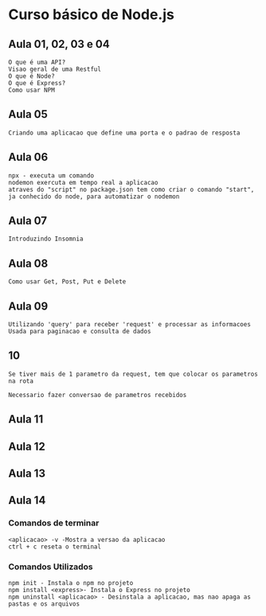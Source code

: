 # Curso básico de Node.js

## Aula 01, 02, 03 e 04
    O que é uma API?
    Visao geral de uma Restful
    O que é Node?
    O que é Express?
    Como usar NPM

## Aula 05
    Criando uma aplicacao que define uma porta e o padrao de resposta

## Aula 06
    npx - executa um comando
    nodemon exercuta em tempo real a aplicacao
    atraves do "script" no package.json tem como criar o comando "start", ja conhecido do node, para automatizar o nodemon

## Aula 07
    Introduzindo Insomnia

## Aula 08
    Como usar Get, Post, Put e Delete

## Aula 09
    Utilizando 'query' para receber 'request' e processar as informacoes
    Usada para paginacao e consulta de dados

## 10
    Se tiver mais de 1 parametro da request, tem que colocar os parametros na rota

    Necessario fazer conversao de parametros recebidos

## Aula 11


## Aula 12


## Aula 13


## Aula 14


### Comandos de terminar
    <aplicacao> -v -Mostra a versao da aplicacao
    ctrl + c reseta o terminal

### Comandos Utilizados
    npm init - Instala o npm no projeto
    npm install <express>- Instala o Express no projeto
    npm uninstall <aplicacao> - Desinstala a aplicacao, mas nao apaga as pastas e os arquivos